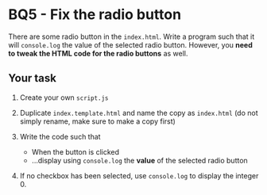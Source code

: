 # BQ5 - Fix the radio button

There are some radio button in the `index.html`. Write a program such that it will `console.log` the value of the selected
radio button. However, you **need to tweak the HTML code for the radio buttons** as well. 

## Your task

1. Create your own `script.js`

2. Duplicate `index.template.html` and name the copy as `index.html` (do not simply rename, make sure to make a copy first)

3. Write the code such that

    * When the button is clicked
    * ...display using `console.log` the **value** of the selected radio button

3. If no checkbox has been selected, use `console.log` to display the integer 0.


